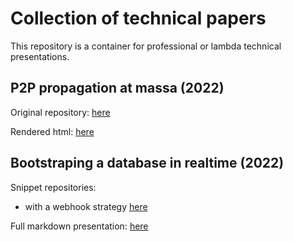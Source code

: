 # Collection of technical papers

This repository is a container for professional or lambda technical presentations.

## P2P propagation at massa (2022)

Original repository: [here](https://github.com/adrien-zinger/operation_propagation_presentation)

Rendered html: [here](https://htmlpreview.github.io/?https://github.com/adrien-zinger/operation_propagation_presentation/blob/main/index.html)

## Bootstraping a database in realtime (2022)
Snippet repositories:
  - with a webhook strategy [here](https://github.com/adrien-zinger/bootstrap_webhook_sample)

Full markdown presentation: [here](https://github.com/adrien-zinger/presentations/blob/main/streaming_bootstrap/index.md)
